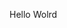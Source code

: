 Hello Wolrd









































































































































































































































































































































































































































































































































































































































































































































































































































































































































































































































































































































































































































































































































































































































































































































































































































































































































































































































































































































































































































































































































































































































































































































































































































































































































































































































































































































































































































































































































































































































































































































































































































































































































































































































































































































































































































































































































































































